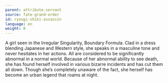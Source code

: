 ```yaml
---
parent: attribute.servant
source: fate-grand-order
id: ryougi-shiki-assassin
language: en
weight: 0
---
```


A girl seen in the Irregular Singularity, Boundary Formula.
Clad in a dress blending Japanese and Western style, she speaks in a masculine tone and never hesitates in her actions.
All are considered to be significantly abnormal in a normal world.
Because of her abnormal ability to see death, she has found herself involved in various bizarre incidents and has cut them all down.
Though she’s completely unaware of the fact, she herself has become an urban legend that roams at night.

